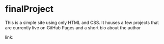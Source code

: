 # finalProject

This is a simple site using only HTML and CSS. It houses a few projects that are currently live on GitHub Pages and a short bio about the author

link: 
